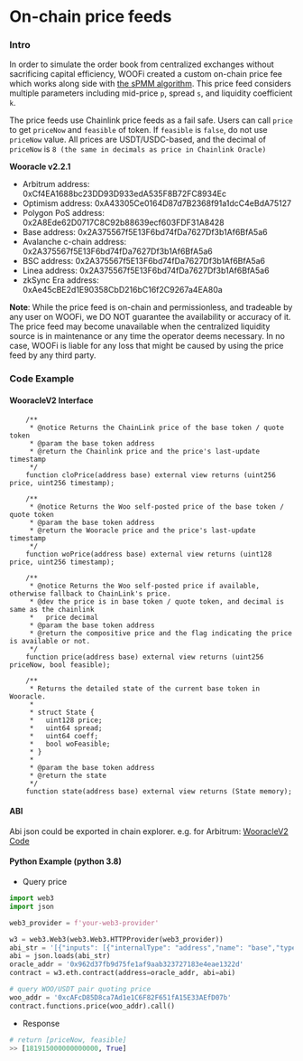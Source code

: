 # On-chain price feeds

### Intro

In order to simulate the order book from centralized exchanges without sacrificing capital efficiency, WOOFi created a custom on-chain price fee which works along side with [the sPMM algorithm](the-math-behind-spmm.md). This price feed considers multiple parameters including mid-price `p`, spread `s`, and liquidity coefficient `k`.

The price feeds use Chainlink price feeds as a fail safe. Users can call `price` to get `priceNow` and `feasible` of token. If `feasible` is `false`, do not use `priceNow` value. All prices are USDT/USDC-based, and the decimal of `priceNow` is `8 (the same in decimals as price in Chainlink Oracle)`

**Wooracle v2.2.1**

* Arbitrum address: 0xCf4EA1688bc23DD93D933edA535F8B72FC8934Ec
* Optimism address: 0xA43305Ce0164D87d7B2368f91a1dcC4eBdA75127
* Polygon PoS address: 0x2A8Ede62D0717C8C92b88639ecf603FDF31A8428
* Base address: 0x2A375567f5E13F6bd74fDa7627Df3b1Af6BfA5a6
* Avalanche c-chain address: 0x2A375567f5E13F6bd74fDa7627Df3b1Af6BfA5a6
* BSC address: 0x2A375567f5E13F6bd74fDa7627Df3b1Af6BfA5a6
* Linea address: 0x2A375567f5E13F6bd74fDa7627Df3b1Af6BfA5a6
* zkSync Era address: 0xAe45cBE2d1E90358CbD216bC16f2C9267a4EA80a

**Note**: While the price feed is on-chain and permissionless, and tradeable by any user on WOOFi, we DO NOT guarantee the availability or accuracy of it. The price feed may become unavailable when the centralized liquidity source is in maintenance or any time the operator deems necessary. In no case, WOOFi is liable for any loss that might be caused by using the price feed by any third party.

### Code Example

#### WooracleV2 Interface

```solidity
    /**
     * @notice Returns the ChainLink price of the base token / quote token
     * @param the base token address
     * @return the Chainlink price and the price's last-update timestamp
     */
    function cloPrice(address base) external view returns (uint256 price, uint256 timestamp);

    /**
     * @notice Returns the Woo self-posted price of the base token / quote token
     * @param the base token address
     * @return the Wooracle price and the price's last-update timestamp
     */
    function woPrice(address base) external view returns (uint128 price, uint256 timestamp);

    /**
     * @notice Returns the Woo self-posted price if available, otherwise fallback to ChainLink's price.
     * @dev the price is in base token / quote token, and decimal is same as the chainlink
     *   price decimal
     * @param the base token address
     * @return the compositive price and the flag indicating the price is available or not.
     */
    function price(address base) external view returns (uint256 priceNow, bool feasible);

    /**
     * Returns the detailed state of the current base token in Wooracle.
     *
     * struct State {
     *   uint128 price;
     *   uint64 spread;
     *   uint64 coeff;
     *   bool woFeasible;
     * }
     *
     * @param the base token address
     * @return the state
     */
    function state(address base) external view returns (State memory);
```

#### ABI

Abi json could be exported in chain explorer. e.g. for Arbitrum: [WooracleV2 Code](https://arbiscan.io/address/0x962d37fb9d75fe1af9aab323727183e4eae1322d#code)

#### Python Example (python 3.8)

* Query price

```python
import web3
import json

web3_provider = f'your-web3-provider'

w3 = web3.Web3(web3.Web3.HTTPProvider(web3_provider))
abi_str = '[{"inputs": [{"internalType": "address","name": "base","type": "address"}],"name": "price","outputs": [{"internalType": "uint256","name": "priceNow","type": "uint256"},{"internalType": "bool","name": "feasible","type": "bool"}],"stateMutability": "view","type": "function"}]'
abi = json.loads(abi_str)
oracle_addr = '0x962d37fb9d75fe1af9aab323727183e4eae1322d'
contract = w3.eth.contract(address=oracle_addr, abi=abi)

# query WOO/USDT pair quoting price 
woo_addr = '0xcAFcD85D8ca7Ad1e1C6F82F651fA15E33AEfD07b'
contract.functions.price(woo_addr).call()
```

* Response

```python
# return [priceNow, feasible]
>> [181915000000000000, True]
```
